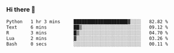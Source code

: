 ### Hi there 👋

<!--
**gustavkrist/gustavkrist** is a ✨ _special_ ✨ repository because its `README.md` (this file) appears on your GitHub profile.

Here are some ideas to get you started:

- 🔭 I’m currently working on ...
- 🌱 I’m currently learning ...
- 👯 I’m looking to collaborate on ...
- 🤔 I’m looking for help with ...
- 💬 Ask me about ...
- 📫 How to reach me: ...
- 😄 Pronouns: ...
- ⚡ Fun fact: ...
-->

<!--START_SECTION:waka-->

```txt
Python   1 hr 3 mins     ████████████████████▓░░░░   82.82 %
Text     6 mins          ██▒░░░░░░░░░░░░░░░░░░░░░░   09.12 %
R        3 mins          █▒░░░░░░░░░░░░░░░░░░░░░░░   04.70 %
Lua      2 mins          ▓░░░░░░░░░░░░░░░░░░░░░░░░   03.26 %
Bash     0 secs          ░░░░░░░░░░░░░░░░░░░░░░░░░   00.11 %
```

<!--END_SECTION:waka-->
